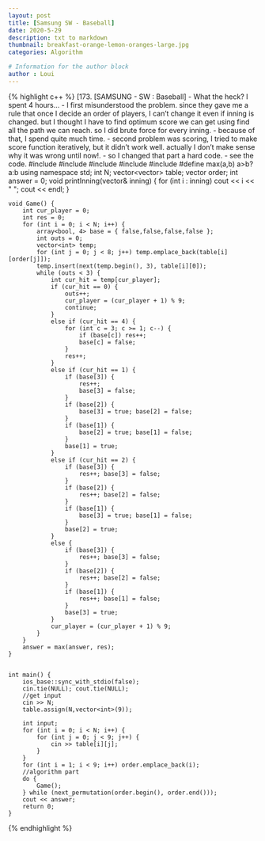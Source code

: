 ```yaml
---
layout: post
title: [Samsung SW - Baseball]
date: 2020-5-29
description: txt to markdown
thumbnail: breakfast-orange-lemon-oranges-large.jpg
categories: Algorithm

# Information for the author block
author : Loui
---
```


{% highlight c++ %}
	﻿[173. [SAMSUNG - SW : Baseball]
	- What the heck? I spent 4 hours…
	- I first misunderstood the problem. since they gave me a rule that once I decide an order of players, I can’t change it even if inning is changed. but I thought I have to find optimum score we can get using find all the path we can reach. so I did brute force for every inning. 
	- because of that, I spend quite much time. 
	- second problem was scoring, I tried to make score function iteratively, but it didn’t work well. actually I don’t make sense why it was wrong until now!.
	- so I changed that part a hard code.
	- see the code.
	#include<iostream>
	#include<vector>
	#include<array>
	#include<algorithm>
	#include<map>
	#define max(a,b) a>b?a:b
	using namespace std;
	int N;
	vector<vector<int>> table;
	vector<int> order;
	int answer = 0;
	void printInning(vector<int>& inning) {
		for (int i : inning) cout << i << " ";
		cout << endl;
	}
	
	
	void Game() {
		int cur_player = 0;
		int res = 0;
		for (int i = 0; i < N; i++) {
			array<bool, 4> base = { false,false,false,false };
			int outs = 0;
			vector<int> temp;
			for (int j = 0; j < 8; j++) temp.emplace_back(table[i][order[j]]);
			temp.insert(next(temp.begin(), 3), table[i][0]);
			while (outs < 3) {
				int cur_hit = temp[cur_player];
				if (cur_hit == 0) {
					outs++;
					cur_player = (cur_player + 1) % 9;
					continue;
				}
				else if (cur_hit == 4) {
					for (int c = 3; c >= 1; c--) {
						if (base[c]) res++;
						base[c] = false;
					}
					res++;
				}
				else if (cur_hit == 1) {
					if (base[3]) {
						res++;
						base[3] = false;
					}
					if (base[2]) {
						base[3] = true; base[2] = false;
					}
					if (base[1]) {
						base[2] = true; base[1] = false;
					}
					base[1] = true;
				}
				else if (cur_hit == 2) {
					if (base[3]) {
						res++; base[3] = false;
					}
					if (base[2]) {
						res++; base[2] = false;
					}
					if (base[1]) {
						base[3] = true; base[1] = false;
					}
					base[2] = true;
				}
				else {
					if (base[3]) {
						res++; base[3] = false;
					}
					if (base[2]) {
						res++; base[2] = false;
					}
					if (base[1]) {
						res++; base[1] = false;
					}
					base[3] = true;
				}
				cur_player = (cur_player + 1) % 9;
			}
		}
		answer = max(answer, res);
	}
	
	
	int main() {
		ios_base::sync_with_stdio(false);
		cin.tie(NULL); cout.tie(NULL);
		//get input
		cin >> N;
		table.assign(N,vector<int>(9));
		
		int input;
		for (int i = 0; i < N; i++) {
			for (int j = 0; j < 9; j++) {
				cin >> table[i][j];
			}
		}
		for (int i = 1; i < 9; i++) order.emplace_back(i);
		//algorithm part
		do {
			Game();
		} while (next_permutation(order.begin(), order.end()));
		cout << answer;
		return 0;
	}
	
{% endhighlight %}
